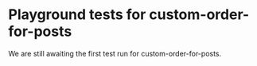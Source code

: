 # Playground tests for custom-order-for-posts
We are still awaiting the first test run for custom-order-for-posts.
